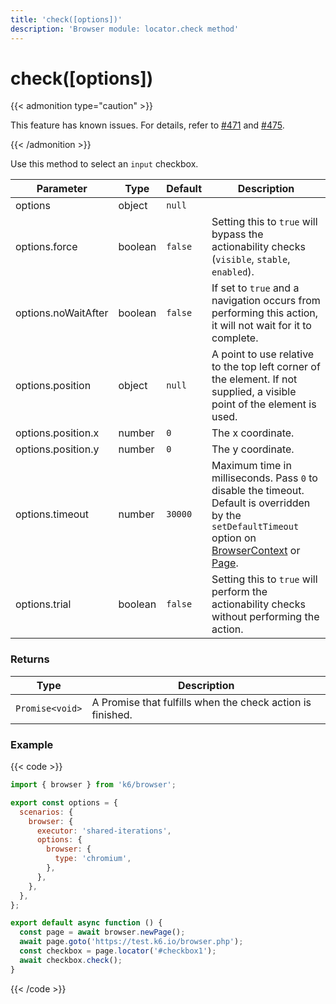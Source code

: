 ```yaml
---
title: 'check([options])'
description: 'Browser module: locator.check method'
---
```


# check([options])

{{< admonition type="caution" >}}

This feature has known issues. For details, refer to
[#471](https://github.com/grafana/xk6-browser/issues/471) and [#475](https://github.com/grafana/xk6-browser/issues/475).

{{< /admonition >}}

Use this method to select an `input` checkbox.

<TableWithNestedRows>

| Parameter           | Type    | Default | Description                                                                                                                                                                                                                                                                                                         |
| ------------------- | ------- | ------- | ------------------------------------------------------------------------------------------------------------------------------------------------------------------------------------------------------------------------------------------------------------------------------------------------------------------- |
| options             | object  | `null`  |                                                                                                                                                                                                                                                                                                                     |
| options.force       | boolean | `false` | Setting this to `true` will bypass the actionability checks (`visible`, `stable`, `enabled`).                                                                                                                                                                                                                       |
| options.noWaitAfter | boolean | `false` | If set to `true` and a navigation occurs from performing this action, it will not wait for it to complete.                                                                                                                                                                                                          |
| options.position    | object  | `null`  | A point to use relative to the top left corner of the element. If not supplied, a visible point of the element is used.                                                                                                                                                                                             |
| options.position.x  | number  | `0`     | The x coordinate.                                                                                                                                                                                                                                                                                                   |
| options.position.y  | number  | `0`     | The y coordinate.                                                                                                                                                                                                                                                                                                   |
| options.timeout     | number  | `30000` | Maximum time in milliseconds. Pass `0` to disable the timeout. Default is overridden by the `setDefaultTimeout` option on [BrowserContext](https://grafana.com/docs/k6/<K6_VERSION>/javascript-api/k6-browser/browsercontext/) or [Page](https://grafana.com/docs/k6/<K6_VERSION>/javascript-api/k6-browser/page/). |
| options.trial       | boolean | `false` | Setting this to `true` will perform the actionability checks without performing the action.                                                                                                                                                                                                                         |

</TableWithNestedRows>

### Returns

| Type            | Description                                                |
| --------------- | ---------------------------------------------------------- |
| `Promise<void>` | A Promise that fulfills when the check action is finished. |

### Example

{{< code >}}

```javascript
import { browser } from 'k6/browser';

export const options = {
  scenarios: {
    browser: {
      executor: 'shared-iterations',
      options: {
        browser: {
          type: 'chromium',
        },
      },
    },
  },
};

export default async function () {
  const page = await browser.newPage();
  await page.goto('https://test.k6.io/browser.php');
  const checkbox = page.locator('#checkbox1');
  await checkbox.check();
}
```

{{< /code >}}
